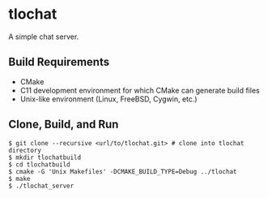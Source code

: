 # tlochat

A simple chat server.

## Build Requirements

* CMake
* C11 development environment for which CMake can generate build files
* Unix-like environment (Linux, FreeBSD, Cygwin, etc.)

## Clone, Build, and Run

```
$ git clone --recursive <url/to/tlochat.git> # clone into tlochat directory
$ mkdir tlochatbuild
$ cd tlochatbuild
$ cmake -G 'Unix Makefiles' -DCMAKE_BUILD_TYPE=Debug ../tlochat
$ make
$ ./tlochat_server
```
